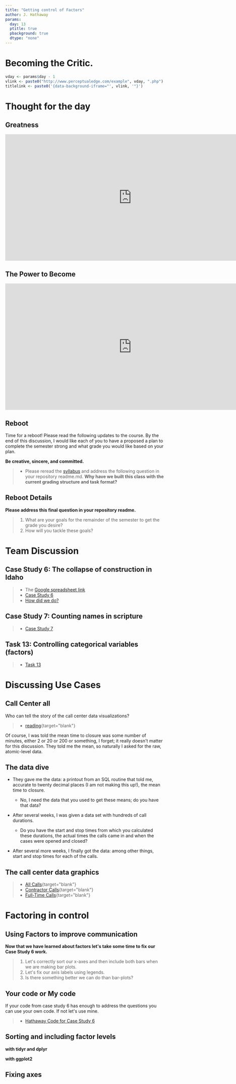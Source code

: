```yaml
---
title: "Getting control of Factors"
author: J. Hathaway
params:
  day: 13
  ptitle: true
  pbackground: true
  dtype: "none"
---
```





# Becoming the Critic.


```r
vday <- params$day - 1
vlink <- paste0("http://www.perceptualedge.com/example", vday, ".php")
titlelink <- paste0('{data-background-iframe="', vlink, '"}')
```

# Thought for the day

## Greatness

<iframe width="800" height="400" src="https://www.youtube.com/embed/XcbSCnUXOkk" frameborder="0" allow="autoplay; encrypted-media" allowfullscreen></iframe>


## The Power to Become

<iframe src='https://players.brightcove.net/710874264001/default_default/index.html?directedMigration=true&videoId=5702222031001&' allowfullscreen frameborder=0 width = 800, height = 400></iframe>


## Reboot

Time for a reboot!  Please read the following updates to the course.  By the end of this discussion, I would like each of you to have a proposed a plan to complete the semester strong and what grade you would like based on your plan. 

**Be creative, sincere, and committed.**
   
> * Please reread the [syllabus](https://byuistats.github.io/M335/syllabus.html) and address the following question in your repository readme.md. **Why have we built this class with the current grading structure and task format?**

## Reboot Details

**Please address this final question in your repository readme.**

>    1. What are your goals for the remainder of the semester to get the grade you desire?
>    2. How will you tackle these goals?










# Team Discussion



##  Case Study 6: The collapse of construction in Idaho

> - The [Google spreadsheet link](https://docs.google.com/spreadsheets/d/1MQtkBWuxla9wITp0BzUTCjbmlvi9j9EiDLIXw7K3UBE/edit?usp=sharing)
> - [Case Study 6](https://byuistats.github.io/M335/weekly_projects/cs06_details.html)
> - [How did we do?](https://github.com/BYUI335/hathaway)




## Case Study 7: Counting names in scripture
> - [Case Study 7](https://byuistats.github.io/M335/weekly_projects/cs07_details.html)




## Task 13: Controlling categorical variables (factors)
> - [Task 13](https://byuistats.github.io/M335/class_tasks/task13_details.html)








# Discussing Use Cases

## Call Center all

Who can tell the story of the call center data visualizations?  

> - [reading](http://biostat.mc.vanderbilt.edu/wiki/pub/Main/RafeDonahue/fscipdpfcbg_currentversion.pdf){target="blank"}

Of course, I was told the mean time to closure was some number of minutes, either 2 or 20 or 200 or something, I forget; it really doesn't matter for this discussion. They told me the mean, so naturally I asked for the raw, atomic-level data. 

## The data dive

- They gave me the data: a printout from an SQL routine that told me, accurate to twenty decimal places (I am not making this up!), the mean time to closure.
    - No, I need the data that you used to get these means; do you have that data?

- After several weeks, I was given a data set with hundreds of call durations.
    - Do you have the start and stop times from which you calculated these durations, the actual times the calls came in and when the cases were opened and closed?

- After several more weeks, I finally got the data: among other things, start and
stop times for each of the calls. 

## The call center data graphics

> - [All Calls](callcenter_all.png){target="blank"}
> - [Contractor Calls](callcenter_contract.png){target="blank"}
> - [Full-Time Calls](callcenter_fulltime.png){target="blank"}

#  Factoring in control

## Using Factors to improve communication

**Now that we have learned about factors let's take some time to fix our Case Study 6 work.**

>  1. Let's correctly sort our x-axes and then include both bars when we are making bar plots.
>  2. Let's fix our axis labels using legends.
>  3. Is there something better we can do than bar-plots?


## Your code or My code

If your code from case study 6 has enough to address the questions you can use your own code.  If not let's use mine.

> - [Hathaway Code for Case Study 6](https://byuistats.github.io/M335/presentations_class/restaurants_idaho.html)


## Sorting and including factor levels

**with tidyr and dplyr**



**with ggplot2**





## Fixing axes














